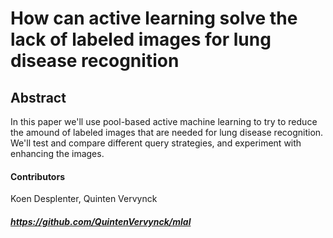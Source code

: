 # How can active learning solve the lack of labeled images for lung disease recognition

## Abstract
In this paper we'll use pool-based active machine learning
to try to reduce the amound of labeled images that are 
needed for lung disease recognition. We'll test and 
compare different query strategies, and experiment with 
enhancing the images.


#### Contributors
Koen Desplenter, Quinten Vervynck

##### https://github.com/QuintenVervynck/mlal
